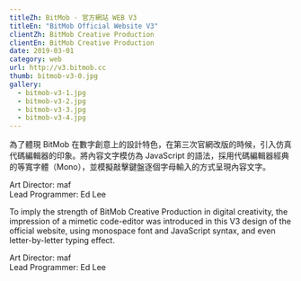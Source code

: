 ```yaml
---
titleZh: BitMob · 官方網站 WEB V3
titleEn: "BitMob Official Website V3"
clientZh: BitMob Creative Production
clientEn: BitMob Creative Production
date: 2019-03-01
category: web
url: http://v3.bitmob.cc
thumb: bitmob-v3-0.jpg
gallery:
  - bitmob-v3-1.jpg
  - bitmob-v3-2.jpg
  - bitmob-v3-3.jpg
  - bitmob-v3-4.jpg
---
```


為了體現 BitMob 在數字創意上的設計特色，在第三次官網改版的時候，引入仿真代碼編輯器的印象。將內容文字模仿為 JavaScript 的語法，採用代碼編輯器經典的等寬字體（Mono），並模擬敲擊鍵盤逐個字母輸入的方式呈現內容文字。

Art Director: maf<br/>
Lead Programmer: Ed Lee

<!-- lang -->

To imply the strength of BitMob Creative Production in digital creativity, the impression of a mimetic code-editor was introduced in this V3 design of the official website, using monospace font and JavaScript syntax, and even letter-by-letter typing effect.

Art Director: maf<br/>
Lead Programmer: Ed Lee
